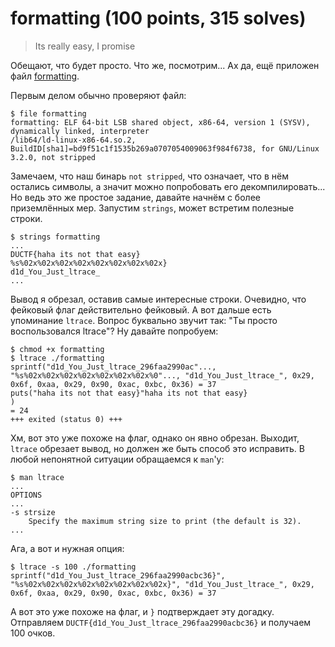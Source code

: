 # formatting (100 points, 315 solves)

> Its really easy, I promise

Обещают, что будет просто. Что же, посмотрим... Ах да, ещё приложен файл [formatting](./formatting).

Первым делом обычно проверяют файл:
```shell script
$ file formatting
formatting: ELF 64-bit LSB shared object, x86-64, version 1 (SYSV), dynamically linked, interpreter 
/lib64/ld-linux-x86-64.so.2, BuildID[sha1]=bd9f51c1f1535b269a0707054009063f984f6738, for GNU/Linux 3.2.0, not stripped
``` 

Замечаем, что наш бинарь `not stripped`, что означает, что в нём остались символы, а значит можно попробовать его 
декомпилировать... Но ведь это же простое задание, давайте начнём с более приземлённых мер. Запустим `strings`, может
встретим полезные строки.
```shell script
$ strings formatting
...
DUCTF{haha its not that easy}
%s%02x%02x%02x%02x%02x%02x%02x%02x}
d1d_You_Just_ltrace_
...
```

Вывод я обрезал, оставив самые интересные строки. Очевидно, что фейковый флаг действительно фейковый. А вот дальше есть
упоминание `ltrace`. Вопрос буквально звучит так: "Ты просто воспользовался ltrace"? Ну давайте попробуем:
```shell script
$ chmod +x formatting
$ ltrace ./formatting
sprintf("d1d_You_Just_ltrace_296faa2990ac"..., "%s%02x%02x%02x%02x%02x%02x%02x%0"..., "d1d_You_Just_ltrace_", 0x29, 0x6f, 0xaa, 0x29, 0x90, 0xac, 0xbc, 0x36) = 37
puts("haha its not that easy}"haha its not that easy}
)                                                                                                   = 24
+++ exited (status 0) +++
```

Хм, вот это уже похоже на флаг, однако он явно обрезан. Выходит, `ltrace` обрезает вывод, но должен же быть 
способ это исправить. В любой непонятной ситуации обращаемся к `man`'у:
```shell script
$ man ltrace
...
OPTIONS
...
-s strsize
    Specify the maximum string size to print (the default is 32).
...
```

Ага, а вот и нужная опция:
```shell script
$ ltrace -s 100 ./formatting
sprintf("d1d_You_Just_ltrace_296faa2990acbc36}", "%s%02x%02x%02x%02x%02x%02x%02x%02x}", "d1d_You_Just_ltrace_", 0x29, 0x6f, 0xaa, 0x29, 0x90, 0xac, 0xbc, 0x36) = 37
```

А вот это уже похоже на флаг, и `}` подтверждает эту догадку. Отправляем `DUCTF{d1d_You_Just_ltrace_296faa2990acbc36}` и
получаем 100 очков.
